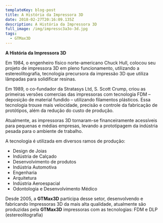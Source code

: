 ```yaml
---
templateKey: blog-post
title: A História da Impressora 3D
date: 2018-02-27T20:16:09.135Z
description: A História da Impressora 3D
full_image: /img/impressc3a3o-3d.jpg
tags:
  - GTMax3D
---
```

**A História da Impressora 3D**

Em 1984, o engenheiro físico norte-americano Chuck Hull, colocou seu projeto de impressora 3D em pleno funcionamento, utilizando a estereolitografia, tecnologia precursora da impressão 3D que utiliza lâmpadas para solidificar resinas.

Em 1989, o co-fundador da Stratasys Ltd, S. Scott Crump, criou as primeiras versões comercias das impressoras com tecnologia FDM – deposição de material fundido – utilizando filamentos plásticos. Essa tecnologia trouxe mais velocidade, precisão e controle da fabricação de protótipos, além da redução do custo de produção.

Atualmente, as impressoras 3D tornaram-se financeiramente acessíveis para pequenas e médias empresas, levando a prototipagem da indústria pesada para o ambiente de trabalho.

A tecnologia é utilizada em diversos ramos de produção:

* Design de Joias
* Indústria de Calçado
* Desenvolvimento de produtos
* Indústria Automotiva
* Engenharia
* Arquitetura
* Indústria Aeroespacial
* Odontologia e Desenvolvimento Médico

Desde 2005, a **GTMax3D** participa desse setor, desenvolvendo e fabricando Impressoras 3D da mais alta qualidade, atualmente são produzidas pela **GTMax3D** impressoras com as tecnologias: FDM e DLP (estereolitografia)
